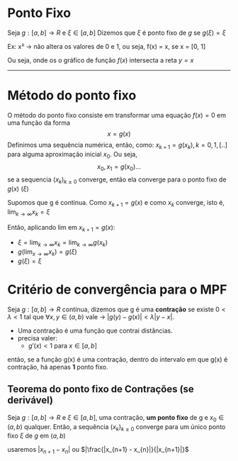# Ponto Fixo

Seja $g:[a,b] \rightarrow R$ e $\xi \in [a,b]$
Dizemos que $\xi$ é ponto fixo de $g$ se 
	$g(\xi) = \xi$

Ex: x² -> não altera os valores de 0 e 1, ou seja, f(x) = x, se x = [0, 1]

Ou seja, onde os o gráfico de função $f(x)$ intersecta a reta $y = x$

---
# Método do ponto fixo
O método do ponto fixo consiste em transformar uma equação $f(x) = 0$  em uma função da forma
$$x = g(x)$$
Definimos uma sequência numérica, então, como:
$x_{k+1} = g(x_{k}),k=0,1, [..]$ para alguma aproximação inicial $x_0$. Ou seja, 
$$x_{0}, x_{1} = g(x_{0})...$$
se a sequencia $(x_k)_{k\geq0}$ converge, então ela converge para o ponto fixo de $g(x)$ ($\xi$)

Supomos que g é continua. Como $x_{k+1} = g(x)$ e como $x_k$ converge, isto é, $\lim_{k \rightarrow\infty} x_k = \xi$

Então, aplicando lim em $x_{k+1} = g(x)$:
- $\xi = \lim_{k \rightarrow\infty} x_{k} = \lim_{k \rightarrow\infty} g(x_k)$
- $g(\lim_{x \rightarrow \infty}x_k) = g(\xi)$
- $g(\xi) = \xi$ 

# Critério de convergência para o MPF

Seja $g:[a,b] \rightarrow R$ contínua, dizemos que g é uma **contração** se  existe $0 < \lambda < 1$ tal que $\forall x,y\in(a,b)$ vale -> $|{g(y)-g(x)}| < \lambda |y-x|$.

- Uma contração é uma função que contrai distâncias.
- precisa valer:
	- $g'(x) < 1$ para $x\in[a,b]$

então, se a função g(x) é uma contração, dentro do intervalo em que g(x) é contração, há apenas **1** ponto fixo. 
## Teorema do ponto fixo de Contrações (se derivável)
Seja $g:[a,b] \rightarrow R$ e $\xi \in [a,b]$, uma contração, **um ponto fixo** de g e $x_0\in(a,b)$ qualquer.
Então, a sequência  $(x_k)_{k\geq0}$ converge para um único ponto fixo $\xi$ de $g$ em $(a,b)$

usaremos $|x_{n+1}- x_{n}|$ ou $|\frac{|x_{n+1} - x_{n}|}{|x_{n+1}|}$
